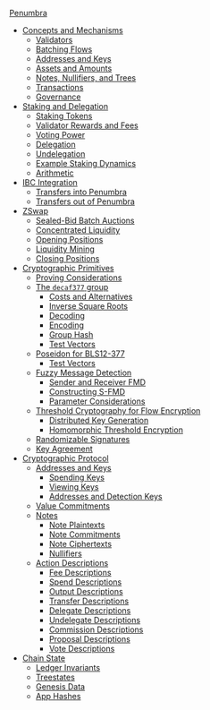 [Penumbra](./penumbra.md)
- [Concepts and Mechanisms](./concepts.md)
  - [Validators]()
  - [Batching Flows](./concepts/batching_flows.md)
  - [Addresses and Keys](./concepts/addresses_keys.md)
  - [Assets and Amounts](./concepts/assets_amounts.md)
  - [Notes, Nullifiers, and Trees](./concepts/notes_nullifiers_trees.md)
  - [Transactions](./concepts/transactions.md)
  - [Governance](./concepts/governance.md)
- [Staking and Delegation](./stake.md)
  - [Staking Tokens](./stake/tokens.md)
  - [Validator Rewards and Fees](./stake/validator-rewards.md)
  - [Voting Power](./stake/voting-power.md)
  - [Delegation](./stake/delegation.md)
  - [Undelegation](./stake/undelegation.md)
  - [Example Staking Dynamics](./stake/example.md)
  - [Arithmetic](./stake/arithmetic.md)
- [IBC Integration](./ibc.md)
  - [Transfers into Penumbra](./ibc/in.md)
  - [Transfers out of Penumbra]()
- [ZSwap](./zswap.md)
  - [Sealed-Bid Batch Auctions](./zswap/auction.md)
  - [Concentrated Liquidity]()
  - [Opening Positions]()
  - [Liquidity Mining]()
  - [Closing Positions]()
- [Cryptographic Primitives](./crypto.md)
  - [Proving Considerations](./crypto/proofs.md)
  - [The `decaf377` group](./crypto/decaf377.md)
    - [Costs and Alternatives](./crypto/decaf377/costs.md)
    - [Inverse Square Roots](./crypto/decaf377/invsqrt.md)
    - [Decoding](./crypto/decaf377/decoding.md)
    - [Encoding](./crypto/decaf377/encoding.md)
    - [Group Hash](./crypto/decaf377/group_hash.md)
    - [Test Vectors](./crypto/decaf377/test_vectors.md)
  - [Poseidon for BLS12-377](./crypto/poseidon.md)
    - [Test Vectors]()
  - [Fuzzy Message Detection](./crypto/fmd.md)
    - [Sender and Receiver FMD](./crypto/fmd/sender-receiver.md)
    - [Constructing S-FMD](./crypto/fmd/construction.md)
    - [Parameter Considerations](./crypto/fmd/considerations.md)
  - [Threshold Cryptography for Flow Encryption](./crypto/threshold.md)
    - [Distributed Key Generation](./crypto/flow-encryption/dkg.md)
    - [Homomorphic Threshold Encryption](./crypto/flow-encryption/threshold-encryption.md)
  - [Randomizable Signatures](./crypto/decaf377-rdsa.md)
  - [Key Agreement](./crypto/decaf377-ka.md)
- [Cryptographic Protocol](./protocol.md)
  - [Addresses and Keys](./protocol/addresses_keys.md)
    - [Spending Keys](./protocol/addresses_keys/spend_key.md)
    - [Viewing Keys](./protocol/addresses_keys/viewing_keys.md)
    - [Addresses and Detection Keys](./protocol/addresses_keys/addresses.md)
  - [Value Commitments](./protocol/value_commitments.md)
  - [Notes](./protocol/notes.md)
    - [Note Plaintexts](./protocol/notes/note_plaintexts.md)
    - [Note Commitments]()
    - [Note Ciphertexts]()
    - [Nullifiers]()
  - [Action Descriptions]()
    - [Fee Descriptions]()
    - [Spend Descriptions]()
    - [Output Descriptions]()
    - [Transfer Descriptions]()
    - [Delegate Descriptions]()
    - [Undelegate Descriptions]()
    - [Commission Descriptions]()
    - [Proposal Descriptions]()
    - [Vote Descriptions]()
- [Chain State]()
  - [Ledger Invariants]()
  - [Treestates]()
  - [Genesis Data]()
  - [App Hashes]()
